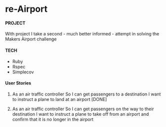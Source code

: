 # re-Airport

#### PROJECT
With project I take a second - much better informed - attempt in solving the Makers Airport challenge

#### TECH
* Ruby
* Rspec
* Simplecov

#### User Stories

1) As an air traffic controller
So I can get passengers to a destination
I want to instruct a plane to land at an airport [DONE]

2) As an air traffic controller
So I can get passengers on the way to their destination
I want to instruct a plane to take off from an airport and confirm that it is no longer in the airport
